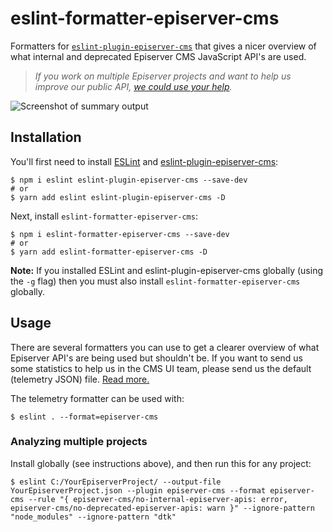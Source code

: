 # eslint-formatter-episerver-cms

Formatters for [`eslint-plugin-episerver-cms`](https://github.com/seriema/eslint-plugin-episerver-cms) that gives a nicer overview of what internal and deprecated Episerver CMS JavaScript API's are used.

> _If you work on multiple Episerver projects and want to help us improve our public API, [we could use your help](https://github.com/seriema/eslint-plugin-episerver-cms/blob/master/say-hello.md)._

![Screenshot of summary output](https://github.com/seriema/eslint-formatter-episerver-cms/blob/master/docs/summary.png?raw=true)

## Installation

You'll first need to install [ESLint](http://eslint.org) and [eslint-plugin-episerver-cms](https://github.com/seriema/eslint-plugin-episerver-cms):

```shell
$ npm i eslint eslint-plugin-episerver-cms --save-dev
# or
$ yarn add eslint eslint-plugin-episerver-cms -D
```

Next, install `eslint-formatter-episerver-cms`:

```shell
$ npm i eslint-formatter-episerver-cms --save-dev
# or
$ yarn add eslint-formatter-episerver-cms -D
```

**Note:** If you installed ESLint and eslint-plugin-episerver-cms globally (using the `-g` flag) then you must also install `eslint-formatter-episerver-cms` globally.

## Usage

There are several formatters you can use to get a clearer overview of what Episerver API's are being used but shouldn't be. If you want to send us some statistics to help us in the CMS UI team, please send us the default (telemetry JSON) file. [Read more.](https://github.com/seriema/eslint-plugin-episerver-cms/blob/master/say-hello.md)

The telemetry formatter can be used with:

```shell
$ eslint . --format=episerver-cms
```

### Analyzing multiple projects

Install globally (see instructions above), and then run this for any project:

```shell
$ eslint C:/YourEpiserverProject/ --output-file YourEpiserverProject.json --plugin episerver-cms --format episerver-cms --rule "{ episerver-cms/no-internal-episerver-apis: error, episerver-cms/no-deprecated-episerver-apis: warn }" --ignore-pattern "node_modules" --ignore-pattern "dtk"
```
